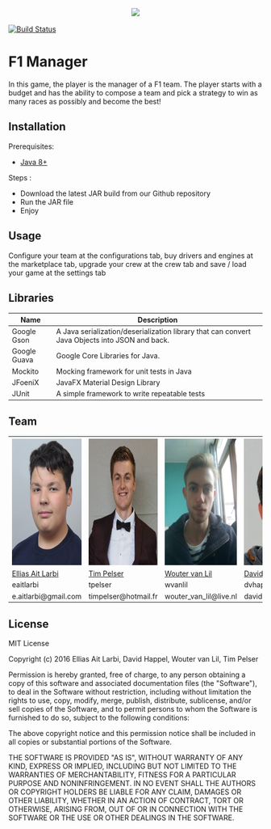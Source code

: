<p align="center">
  <img src="https://upload.wikimedia.org/wikipedia/en/thumb/4/45/F1_logo.svg/1280px-F1_logo.svg.png"  width="400"/>
</p>

[![Build Status](https://travis-ci.com/elarb/F1-Manager.svg?token=T3DvYLyn6TfxmknUsrTx&branch=foundation)](https://travis-ci.com/elarb/F1-Manager)
# F1 Manager

In this game, the player is the manager of a F1 team. 
The player starts with a budget and has the ability to compose a team and pick a strategy to win as many races as possibly and become the best!

## Installation

Prerequisites:

- [Java 8+](https://www.java.com/nl/download/)

Steps :

- Download the latest JAR build from our Github repository
- Run the JAR file
- Enjoy

## Usage

Configure your team at the configurations tab, 
buy drivers and engines at the marketplace tab, 
upgrade your crew at the crew tab and save / load 
your game at the settings tab

Libraries
-----------------

| Name                               | Description                                                                                     |
| ---------------------------------- | ----------------------------------------------------------------------------------------------- |
| Google Gson                        | A Java serialization/deserialization library that can convert Java Objects into JSON and back.  |
| Google Guava                       | Google Core Libraries for Java.                                                                 |
| Mockito                            | Mocking framework for unit tests in Java                                                        |
| JFoeniX                            | JavaFX Material Design Library                                                                  |
| JUnit                              | A simple framework to write repeatable tests                                                    |


## Team



<table>
  <tr>
    <th><img src="https://github.com/elarb/F1-Manager/blob/master/Pictures/Elias.jpg" alt="Elias" width="200" height="250"/></th>
    <th><img src="https://github.com/elarb/F1-Manager/blob/master/Pictures/Tim.jpg" alt="Tim" width="200" height="250"/></th>
    <th><img src="https://github.com/elarb/F1-Manager/blob/master/Pictures/Wouter.jpg" alt="Wouter" width="200" height="250"/></th>
    <th><img src="https://github.com/elarb/F1-Manager/blob/master/Pictures/David.jpg" alt="David" width="200" height="250"/></th>
  </tr>
  <tr>
    <td><a href="https://www.github.com/elarb">Ellias Ait Larbi</a></td>
    <td><a href="https://github.com/timpelser">Tim Pelser</a></td>
    <td><a href="https://github.com/WoutervanLil">Wouter van Lil</a></td>
    <td><a href="https://github.com/David-Happel">David Happel</a></td>
  </tr>
  <tr>
    <td>eaitlarbi</td>
    <td>tpelser</td>
    <td>wvanlil</td>
    <td>dvhappel</td>
  </tr>
  <tr>
    <td>e.aitlarbi@gmail.com</td>
    <td>timpelser@hotmail.fr</td>
    <td>wouter_van_lil@live.nl</td>
    <td>davidvhappel1@gmail.com</td>
  </tr>
</table>

## License
MIT License

Copyright (c) 2016 Ellias Ait Larbi, David Happel, Wouter van Lil, Tim Pelser

Permission is hereby granted, free of charge, to any person obtaining a copy
of this software and associated documentation files (the "Software"), to deal
in the Software without restriction, including without limitation the rights
to use, copy, modify, merge, publish, distribute, sublicense, and/or sell
copies of the Software, and to permit persons to whom the Software is
furnished to do so, subject to the following conditions:

The above copyright notice and this permission notice shall be included in all
copies or substantial portions of the Software.

THE SOFTWARE IS PROVIDED "AS IS", WITHOUT WARRANTY OF ANY KIND, EXPRESS OR
IMPLIED, INCLUDING BUT NOT LIMITED TO THE WARRANTIES OF MERCHANTABILITY,
FITNESS FOR A PARTICULAR PURPOSE AND NONINFRINGEMENT. IN NO EVENT SHALL THE
AUTHORS OR COPYRIGHT HOLDERS BE LIABLE FOR ANY CLAIM, DAMAGES OR OTHER
LIABILITY, WHETHER IN AN ACTION OF CONTRACT, TORT OR OTHERWISE, ARISING FROM,
OUT OF OR IN CONNECTION WITH THE SOFTWARE OR THE USE OR OTHER DEALINGS IN THE
SOFTWARE.
